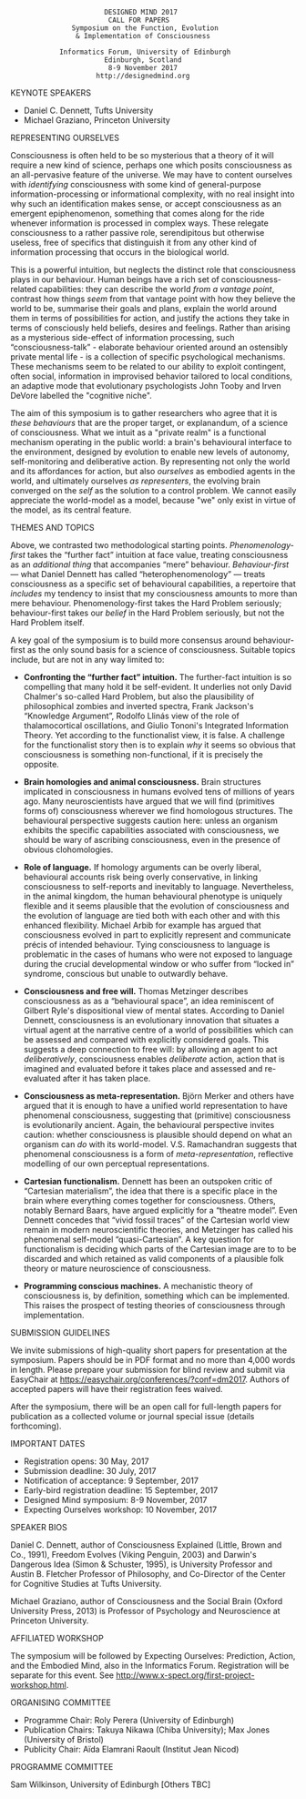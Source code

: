                            DESIGNED MIND 2017
                            CALL FOR PAPERS
                   Symposium on the Function, Evolution
                    & Implementation of Consciousness

                Informatics Forum, University of Edinburgh
                           Edinburgh, Scotland
                            8-9 November 2017
                         http://designedmind.org

KEYNOTE SPEAKERS

* Daniel C. Dennett, Tufts University
* Michael Graziano, Princeton University

REPRESENTING OURSELVES

Consciousness is often held to be so mysterious that a theory of it will
require a new kind of science, perhaps one which posits consciousness as an
all-pervasive feature of the universe. We may have to content ourselves with
_identifying_ consciousness with some kind of general-purpose
information-processing or informational complexity, with no real insight into
why such an identification makes sense, or accept consciousness as an emergent
epiphenomenon, something that comes along for the ride whenever information is
processed in complex ways. These relegate consciousness to a rather passive
role, serendipitous but otherwise useless, free of specifics that distinguish
it from any other kind of information processing that occurs in the biological
world.

This is a powerful intuition, but neglects the distinct role that
consciousness plays in our behaviour. Human beings have a rich set of
consciousness-related capabilities: they can describe the world _from a
vantage point_, contrast how things _seem_ from that vantage point with how
they believe the world to be, summarise their goals and plans, explain the
world around them in terms of possibilities for action, and justify the
actions they take in terms of consciously held beliefs, desires and feelings.
Rather than arising as a mysterious side-effect of information processing,
such &ldquo;consciousness-talk&rdquo; - elaborate behaviour oriented around an
ostensibly private mental life - is a collection of specific psychological
mechanisms. These mechanisms seem to be related to our ability to exploit
contingent, often social, information in improvised behavior tailored to local
conditions, an adaptive mode that evolutionary psychologists John Tooby and
Irven DeVore labelled the "cognitive niche".

The aim of this symposium is to gather researchers who agree that it is _these
behaviours_ that are the proper target, or explanandum, of a science of
consciousness. What we intuit as a "private realm" is a functional mechanism
operating in the public world: a brain's behavioural interface to the
environment, designed by evolution to enable new levels of autonomy,
self-monitoring and deliberative action. By representing not only the world
and its affordances for action, but also _ourselves_ as embodied agents in the
world, and ultimately ourselves _as representers_, the evolving brain
converged on the _self_ as the solution to a control problem. We cannot easily
appreciate the world-model as a model, because "we" only exist in virtue of
the model, as its central feature.

THEMES AND TOPICS

Above, we contrasted two methodological starting points. _Phenomenology-first_
takes the &ldquo;further fact&rdquo; intuition at face value, treating
consciousness as an _additional thing_ that accompanies &ldquo;mere&rdquo;
behaviour. _Behaviour-first_ &mdash; what Daniel Dennett has called
&ldquo;heterophenomenology&rdquo; &mdash; treats consciousness as a specific
set of behavioural capabilities, a repertoire that _includes_ my tendency to
insist that my consciousness amounts to more than mere behaviour.
Phenomenology-first takes the Hard Problem seriously; behaviour-first takes
our _belief_ in the Hard Problem seriously, but not the Hard Problem itself.

A key goal of the symposium is to build more consensus around behaviour-first
as the only sound basis for a science of consciousness. Suitable topics
include, but are not in any way limited to:

* **Confronting the &ldquo;further fact&rdquo; intuition.** The further-fact
  intuition is so compelling that many hold it be self-evident. It underlies
  not only David Chalmer's so-called Hard Problem, but also the plausibility
  of philosophical zombies and inverted spectra, Frank Jackson's
  &ldquo;Knowledge Argument&rdquo;, Rodolfo Llinás view of the role of
  thalamocortical oscillations, and Giulio Tononi's Integrated Information
  Theory. Yet according to the functionalist view, it is false. A challenge
  for the functionalist story then is to explain _why_ it seems so obvious
  that consciousness is something non-functional, if it is precisely the
  opposite.
 
* **Brain homologies and animal consciousness.** Brain structures implicated
  in consciousness in humans evolved tens of millions of years ago. Many
  neuroscientists have argued that we will find (primitives forms of)
  consciousness wherever we find homologous structures. The behavioural
  perspective suggests caution here: unless an organism exhibits the specific
  capabilities associated with consciousness, we should be wary of ascribing
  consciousness, even in the presence of obvious clohomologies.

* **Role of language.** If homology arguments can be overly liberal,
  behavioural accounts risk being overly conservative, in linking
  consciousness to self-reports and inevitably to language. Nevertheless, in
  the animal kingdom, the human behavioural phenotype is uniquely flexible and
  it seems plausible that the evolution of consciousness and the evolution of
  language are tied both with each other and with this enhanced flexibility.
  Michael Arbib for example has argued that consciousness evolved in part to
  explicitly represent and communicate précis of intended behaviour. Tying
  consciousness to language is problematic in the cases of humans who were not
  exposed to language during the crucial developmental window or who suffer
  from &ldquo;locked in&rdquo; syndrome, conscious but unable to outwardly
  behave.

* **Consciousness and free will.** Thomas Metzinger describes consciousness as
  as a &ldquo;behavioural space&rdquo;, an idea reminiscent of Gilbert Ryle's
  dispositional view of mental states. According to Daniel Dennett,
  consciousness is an evolutionary innovation that situates a virtual agent at
  the narrative centre of a world of possibilities which can be assessed and
  compared with explicitly considered goals. This suggests a deep connection
  to free will: by allowing an agent to act _deliberatively_, consciousness
  enables _deliberate_ action, action that is imagined and evaluated before it
  takes place and assessed and re-evaluated after it has taken place.

* **Consciousness as meta-representation.** Björn Merker and others have
  argued that it is enough to have a unified world representation to have
  phenomenal consciousness, suggesting that (primitive) consciousness is
  evolutionarily ancient. Again, the behavioural perspective invites caution:
  whether consciousness is plausible should depend on what an organism can
  _do_ with its world-model. V.S. Ramachandran suggests that phenomenal
  consciousness is a form of _meta-representation_, reflective modelling of
  our own perceptual representations.

* **Cartesian functionalism.** Dennett has been an outspoken critic of
  &ldquo;Cartesian materialism&rdquo;, the idea that there is a specific place
  in the brain where everything comes together for consciousness. Others,
  notably Bernard Baars, have argued explicitly for a &ldquo;theatre
  model&rdquo;. Even Dennett concedes that &ldquo;vivid fossil traces&rdquo;
  of the Cartesian world view remain in modern neuroscientific theories, and
  Metzinger has called his phenomenal self-model
  &ldquo;quasi-Cartesian&rdquo;. A key question for functionalism is deciding
  which parts of the Cartesian image are to to be discarded and which retained
  as valid components of a plausible folk theory or mature neuroscience of
  consciousness.

* **Programming conscious machines.** A mechanistic theory of consciousness
  is, by definition, something which can be implemented. This raises the
  prospect of testing theories of consciousness through implementation.

SUBMISSION GUIDELINES

We invite submissions of high-quality short papers for presentation at the
symposium. Papers should be in PDF format and no more than 4,000 words in
length. Please prepare your submission for blind review and submit via
EasyChair at https://easychair.org/conferences/?conf=dm2017. Authors of
accepted papers will have their registration fees waived.

After the symposium, there will be an open call for full-length papers for
publication as a collected volume or journal special issue (details
forthcoming).

IMPORTANT DATES

- Registration opens: 30 May, 2017
- Submission deadline: 30 July, 2017
- Notification of acceptance: 9 September, 2017
- Early-bird registration deadline: 15 September, 2017
- Designed Mind symposium: 8-9 November, 2017
- Expecting Ourselves workshop: 10 November, 2017 

SPEAKER BIOS

Daniel C. Dennett, author of Consciousness Explained (Little, Brown and Co.,
1991), Freedom Evolves (Viking Penguin, 2003) and Darwin's Dangerous Idea
(Simon & Schuster, 1995), is University Professor and Austin B. Fletcher
Professor of Philosophy, and Co-Director of the Center for Cognitive Studies
at Tufts University.

Michael Graziano, author of Consciousness and the Social Brain (Oxford
University Press, 2013) is Professor of Psychology and Neuroscience at
Princeton University.

AFFILIATED WORKSHOP 

The symposium will be followed by Expecting Ourselves: Prediction, Action, and
the Embodied Mind, also in the Informatics Forum. Registration will be
separate for this event. See
http://www.x-spect.org/first-project-workshop.html.

ORGANISING COMMITTEE

- Programme Chair: Roly Perera (University of Edinburgh)
- Publication Chairs: Takuya Nikawa (Chiba University); Max Jones (University of Bristol)
- Publicity Chair: Aïda Elamrani Raoult (Institut Jean Nicod)

PROGRAMME COMMITTEE

Sam Wilkinson, University of Edinburgh
[Others TBC]
